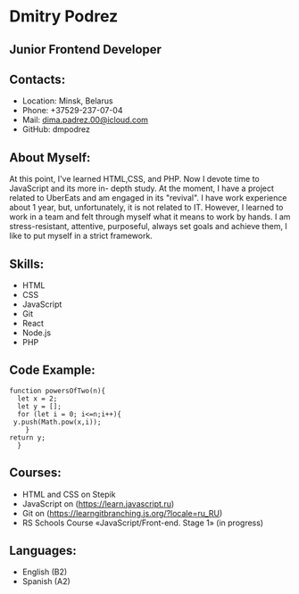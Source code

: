 # Dmitry Podrez

## Junior Frontend Developer

## Contacts:

- Location: Minsk, Belarus
- Phone: +37529-237-07-04
- Mail: dima.padrez.00@icloud.com
- GitHub: dmpodrez

## About Myself:

At this point, I've learned HTML,CSS, and PHP. Now I devote time to JavaScript and its more in- depth study. At the moment, I have a project related to UberEats and am engaged in its "revival". I have work experience about 1 year, but, unfortunately, it is not related to IT. However, I learned to work in a team and felt through myself what it means to work by hands. I am stress-resistant, attentive, purposeful, always set goals and achieve them, I like to put myself in a strict framework.

## Skills:

- HTML
- CSS
- JavaScript
- Git
- React
- Node.js
- PHP

## Code Example:

```
function powersOfTwo(n){
  let x = 2;
  let y = [];
  for (let i = 0; i<=n;i++){
 y.push(Math.pow(x,i));
    }
return y;
  }
```

## Courses:

- HTML and CSS on Stepik
- JavaScript on (https://learn.javascript.ru)
- Git on (https://learngitbranching.js.org/?locale=ru_RU)
- RS Schools Course «JavaScript/Front-end. Stage 1» (in progress)

## Languages:

- English (B2)
- Spanish (A2)
